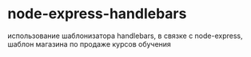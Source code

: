 # node-express-handlebars

использование шаблонизатора handlebars, в связке с node-express, шаблон магазина по продаже курсов обучения 
